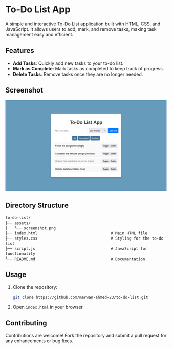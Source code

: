 # To-Do List App

A simple and interactive To-Do List application built with HTML, CSS, and JavaScript. It allows users to add, mark, and remove tasks, making task management easy and efficient.

## Features
- **Add Tasks**: Quickly add new tasks to your to-do list.
- **Mark as Complete**: Mark tasks as completed to keep track of progress.
- **Delete Tasks**: Remove tasks once they are no longer needed.

## Screenshot

![To-Do List Screenshot](assets/screenshot.png "Screenshot of To-Do List App")

## Directory Structure
```plaintext
to-do-list/
├── assets/
│   └── screenshot.png
├── index.html                                # Main HTML file
├── styles.css                                # Styling for the to-do list
├── script.js                                 # JavaScript for functionality
└── README.md                                 # Documentation
```

## Usage
1. Clone the repository:
    ```bash
    git clone https://github.com/marwan-ahmed-23/to-do-list.git
    ```
2. Open `index.html` in your browser.

## Contributing
Contributions are welcome! Fork the repository and submit a pull request for any enhancements or bug fixes.
